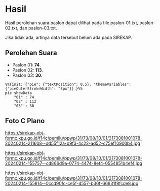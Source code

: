 # Hasil

Hasil perolehan suara paslon dapat dilihat pada file paslon-01.txt, paslon-02.txt, dan paslon-03.txt.

Jika tidak ada, artinya data tersebut belum ada pada SIREKAP.

## Perolehan Suara

 * Paslon 01: **74**.
 * Paslon 02: **113**.
 * Paslon 03: **30**.

```mermaid
%%{init: {"pie": {"textPosition": 0.5}, "themeVariables": {"pieOuterStrokeWidth": "5px"}} }%%
pie showData
    "01" : 74
    "02" : 113
    "03" : 30
```
## Foto C Plano

https://sirekap-obj-formc.kpu.go.id/f14c/pemilu/ppwp/31/73/08/10/01/3173081001078-20240214-211608--dd55f12a-d9f3-4c22-ad52-c75ef10900b4.jpg

https://sirekap-obj-formc.kpu.go.id/f14c/pemilu/ppwp/31/73/08/10/01/3173081001078-20240214-155757--cd866d9a-0774-4474-8ef4-0554851b4ef4.jpg

https://sirekap-obj-formc.kpu.go.id/f14c/pemilu/ppwp/31/73/08/10/01/3173081001078-20240214-155814--0ccd90fc-ce5f-4557-b36f-66831f8fcde8.jpg
